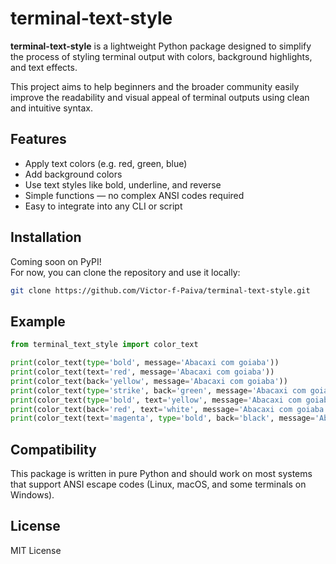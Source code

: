 # terminal-text-style

**terminal-text-style** is a lightweight Python package designed to simplify the process of styling terminal output with colors, background highlights, and text effects.

This project aims to help beginners and the broader community easily improve the readability and visual appeal of terminal outputs using clean and intuitive syntax.

## Features

- Apply text colors (e.g. red, green, blue)  
- Add background colors  
- Use text styles like bold, underline, and reverse  
- Simple functions — no complex ANSI codes required  
- Easy to integrate into any CLI or script  

## Installation

Coming soon on PyPI!  
For now, you can clone the repository and use it locally:

```bash
git clone https://github.com/Victor-f-Paiva/terminal-text-style.git
```

## Example

```python
from terminal_text_style import color_text

print(color_text(type='bold', message='Abacaxi com goiaba'))
print(color_text(text='red', message='Abacaxi com goiaba'))
print(color_text(back='yellow', message='Abacaxi com goiaba'))
print(color_text(type='strike', back='green', message='Abacaxi com goiaba'))
print(color_text(type='bold', text='yellow', message='Abacaxi com goiaba'))
print(color_text(back='red', text='white', message='Abacaxi com goiaba'))
print(color_text(text='magenta', type='bold', back='black', message='Abacaxi com goiaba'))
```

## Compatibility

This package is written in pure Python and should work on most systems that support ANSI escape codes (Linux, macOS, and some terminals on Windows).

## License

MIT License
